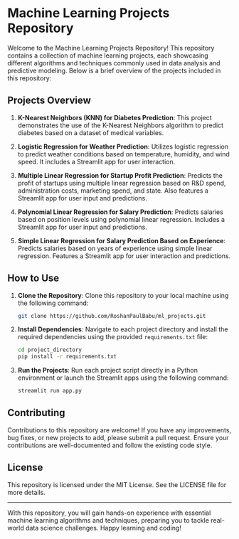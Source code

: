 # Machine Learning Projects Repository

Welcome to the Machine Learning Projects Repository! This repository contains a collection of machine learning projects, each showcasing different algorithms and techniques commonly used in data analysis and predictive modeling. Below is a brief overview of the projects included in this repository:

## Projects Overview

1. **K-Nearest Neighbors (KNN) for Diabetes Prediction**: This project demonstrates the use of the K-Nearest Neighbors algorithm to predict diabetes based on a dataset of medical variables.

2. **Logistic Regression for Weather Prediction**: Utilizes logistic regression to predict weather conditions based on temperature, humidity, and wind speed. It includes a Streamlit app for user interaction.

3. **Multiple Linear Regression for Startup Profit Prediction**: Predicts the profit of startups using multiple linear regression based on R&D spend, administration costs, marketing spend, and state. Also features a Streamlit app for user input and predictions.

4. **Polynomial Linear Regression for Salary Prediction**: Predicts salaries based on position levels using polynomial linear regression. Includes a Streamlit app for user input and predictions.

5. **Simple Linear Regression for Salary Prediction Based on Experience**: Predicts salaries based on years of experience using simple linear regression. Features a Streamlit app for user interaction and predictions.

## How to Use

1. **Clone the Repository**: Clone this repository to your local machine using the following command:
    ```bash
    git clone https://github.com/RoshanPaulBabu/ml_projects.git
    ```

2. **Install Dependencies**: Navigate to each project directory and install the required dependencies using the provided `requirements.txt` file:
    ```bash
    cd project_directory
    pip install -r requirements.txt
    ```

3. **Run the Projects**: Run each project script directly in a Python environment or launch the Streamlit apps using the following command:
    ```bash
    streamlit run app.py
    ```

## Contributing

Contributions to this repository are welcome! If you have any improvements, bug fixes, or new projects to add, please submit a pull request. Ensure your contributions are well-documented and follow the existing code style.

## License

This repository is licensed under the MIT License. See the LICENSE file for more details.

---

With this repository, you will gain hands-on experience with essential machine learning algorithms and techniques, preparing you to tackle real-world data science challenges. Happy learning and coding!
